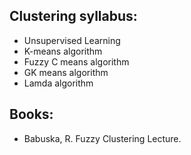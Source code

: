 ## Clustering syllabus:

- Unsupervised Learning
- K-means algorithm
- Fuzzy C means algorithm
- GK means algorithm
- Lamda algorithm

## Books:

- Babuska, R. Fuzzy Clustering Lecture.
